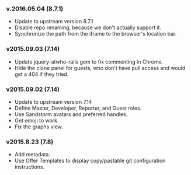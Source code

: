 ### v.2016.05.04 (8.7.1)
- Update to upstream version 8.7.1
- Disable repo renaming, because we don't actually support it.
- Synchronize the path from the iframe to the browser's location bar.

### v2015.09.03 (7.14)
- Update jquery-atwho-rails gem to fix commenting in Chrome.
- Hide the clone panel for guests, who don't have pull access and would get a 404 if they tried.

### v2015.09.02 (7.14)
- Update to upstream version 7.14
- Define Master, Developer, Reporter, and Guest roles.
- Use Sandstorm avatars and preferred handles.
- Get emoji to work.
- Fix the graphs view.

### v2015.8.23 (7.8)
- Add metadata.
- Use Offer Templates to display copy/pastable git configuration instructions.
